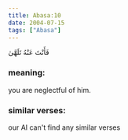 ```yaml
---
title: Abasa:10
date: 2004-07-15
tags: ["Abasa"]
---
```

فَأَنْتَ عَنْهُ تَلَهَّىٰ
### meaning: 
you are neglectful of him.
### similar verses: 

our AI can't find any similar verses




